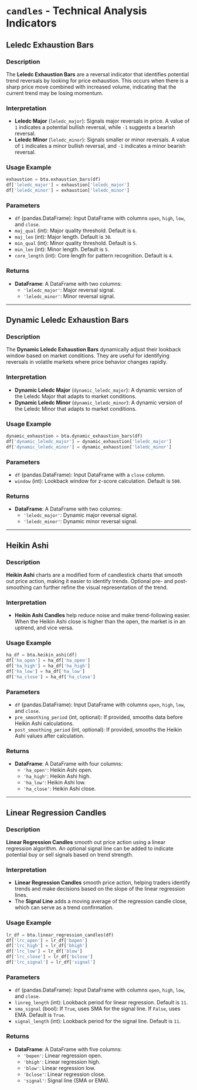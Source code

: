 # `candles` - Technical Analysis Indicators

## Leledc Exhaustion Bars

### Description
The **Leledc Exhaustion Bars** are a reversal indicator that identifies potential trend reversals by looking for price exhaustion. This occurs when there is a sharp price move combined with increased volume, indicating that the current trend may be losing momentum.

### Interpretation
- **Leledc Major** (`leledc_major`): Signals major reversals in price. A value of `1` indicates a potential bullish reversal, while `-1` suggests a bearish reversal.
- **Leledc Minor** (`leledc_minor`): Signals smaller or minor reversals. A value of `1` indicates a minor bullish reversal, and `-1` indicates a minor bearish reversal.

### Usage Example
```python
exhaustion = bta.exhaustion_bars(df)
df['leledc_major'] = exhaustion['leledc_major']
df['leledc_minor'] = exhaustion['leledc_minor']
```

### Parameters
- `df` (pandas.DataFrame): Input DataFrame with columns `open`, `high`, `low`, and `close`.
- `maj_qual` (int): Major quality threshold. Default is `6`.
- `maj_len` (int): Major length. Default is `30`.
- `min_qual` (int): Minor quality threshold. Default is `5`.
- `min_len` (int): Minor length. Default is `5`.
- `core_length` (int): Core length for pattern recognition. Default is `4`.

### Returns
- **DataFrame**: A DataFrame with two columns:
  - `'leledc_major'`: Major reversal signal.
  - `'leledc_minor'`: Minor reversal signal.

---

## Dynamic Leledc Exhaustion Bars

### Description
The **Dynamic Leledc Exhaustion Bars** dynamically adjust their lookback window based on market conditions. They are useful for identifying reversals in volatile markets where price behavior changes rapidly.

### Interpretation
- **Dynamic Leledc Major** (`dynamic_leledc_major`): A dynamic version of the Leledc Major that adapts to market conditions.
- **Dynamic Leledc Minor** (`dynamic_leledc_minor`): A dynamic version of the Leledc Minor that adapts to market conditions.

### Usage Example
```python
dynamic_exhaustion = bta.dynamic_exhaustion_bars(df)
df['dynamic_leledc_major'] = dynamic_exhaustion['leledc_major']
df['dynamic_leledc_minor'] = dynamic_exhaustion['leledc_minor']
```

### Parameters
- `df` (pandas.DataFrame): Input DataFrame with a `close` column.
- `window` (int): Lookback window for z-score calculation. Default is `500`.

### Returns
- **DataFrame**: A DataFrame with two columns:
  - `'leledc_major'`: Dynamic major reversal signal.
  - `'leledc_minor'`: Dynamic minor reversal signal.

---

## Heikin Ashi

### Description
**Heikin Ashi** charts are a modified form of candlestick charts that smooth out price action, making it easier to identify trends. Optional pre- and post-smoothing can further refine the visual representation of the trend.

### Interpretation
- **Heikin Ashi Candles** help reduce noise and make trend-following easier. When the Heikin Ashi close is higher than the open, the market is in an uptrend, and vice versa.

### Usage Example
```python
ha_df = bta.heikin_ashi(df)
df['ha_open'] = ha_df['ha_open']
df['ha_high'] = ha_df['ha_high']
df['ha_low'] = ha_df['ha_low']
df['ha_close'] = ha_df['ha_close']
```

### Parameters
- `df` (pandas.DataFrame): Input DataFrame with columns `open`, `high`, `low`, and `close`.
- `pre_smoothing_period` (int, optional): If provided, smooths data before Heikin Ashi calculations.
- `post_smoothing_period` (int, optional): If provided, smooths the Heikin Ashi values after calculation.

### Returns
- **DataFrame**: A DataFrame with four columns:
  - `'ha_open'`: Heikin Ashi open.
  - `'ha_high'`: Heikin Ashi high.
  - `'ha_low'`: Heikin Ashi low.
  - `'ha_close'`: Heikin Ashi close.

---

## Linear Regression Candles

### Description
**Linear Regression Candles** smooth out price action using a linear regression algorithm. An optional signal line can be added to indicate potential buy or sell signals based on trend strength.

### Interpretation
- **Linear Regression Candles** smooth price action, helping traders identify trends and make decisions based on the slope of the linear regression lines.
- The **Signal Line** adds a moving average of the regression candle close, which can serve as a trend confirmation.

### Usage Example
```python
lr_df = bta.linear_regression_candles(df)
df['lrc_open'] = lr_df['bopen']
df['lrc_high'] = lr_df['bhigh']
df['lrc_low'] = lr_df['blow']
df['lrc_close'] = lr_df['bclose']
df['lrc_signal'] = lr_df['signal']
```

### Parameters
- `df` (pandas.DataFrame): Input DataFrame with columns `open`, `high`, `low`, and `close`.
- `linreg_length` (int): Lookback period for linear regression. Default is `11`.
- `sma_signal` (bool): If `True`, uses SMA for the signal line. If `False`, uses EMA. Default is `True`.
- `signal_length` (int): Lookback period for the signal line. Default is `11`.

### Returns
- **DataFrame**: A DataFrame with five columns:
  - `'bopen'`: Linear regression open.
  - `'bhigh'`: Linear regression high.
  - `'blow'`: Linear regression low.
  - `'bclose'`: Linear regression close.
  - `'signal'`: Signal line (SMA or EMA).


